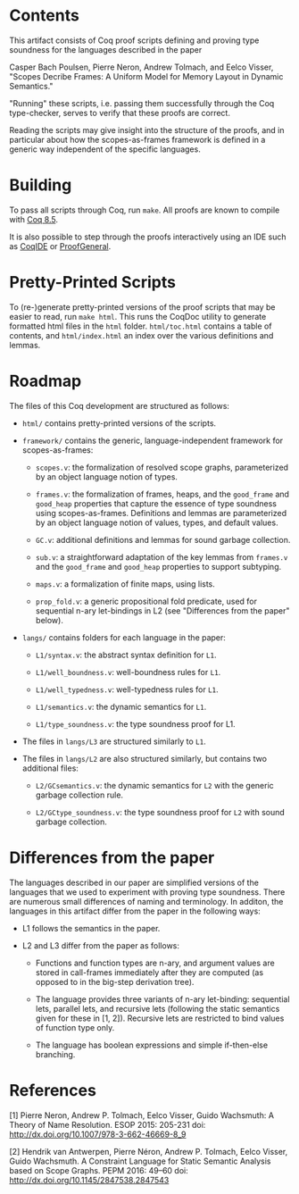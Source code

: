 Contents
========

This artifact consists of Coq proof scripts defining and proving type
soundness for the languages described in the paper

Casper Bach Poulsen, Pierre Neron, Andrew Tolmach, and Eelco Visser,
"Scopes Decribe Frames: A Uniform Model for Memory Layout in Dynamic Semantics."

"Running" these scripts, i.e. passing them successfully through the
Coq type-checker, serves to verify that these proofs are correct.

Reading the scripts may give insight into the structure of the proofs,
and in particular about how the scopes-as-frames framework is
defined in a generic way independent of the specific languages.

Building
========

To pass all scripts through Coq, run `make`. All proofs are
known to compile with [Coq 8.5](https://coq.inria.fr/download).

It is also possible to step through the proofs interactively using an
IDE such as [CoqIDE](https://coq.inria.fr/download) or
[ProofGeneral](http://proofgeneral.inf.ed.ac.uk).


Pretty-Printed Scripts
======================

To (re-)generate pretty-printed versions of the proof scripts that may be easier
to read, run `make html`.  This runs the CoqDoc utility to generate formatted
html files in the `html` folder.  `html/toc.html` contains a table of contents, and
`html/index.html` an index over the various definitions and lemmas.


Roadmap
=======

The files of this Coq development are structured as follows:

- `html/` contains pretty-printed versions of the scripts.

- `framework/` contains the generic, language-independent framework
  for scopes-as-frames:

    - `scopes.v`: the formalization of resolved scope graphs,
      parameterized by an object language notion of types.

    - `frames.v`: the formalization of frames, heaps, and the
      `good_frame` and `good_heap` properties that capture the essence
      of type soundness using scopes-as-frames. Definitions and lemmas
      are parameterized by an object language notion of values, types,
      and default values.

    - `GC.v`: additional definitions and lemmas for sound garbage collection.

    - `sub.v`: a straightforward adaptation of the key lemmas from
      `frames.v` and the `good_frame` and `good_heap` properties to
      support subtyping.

    - `maps.v`: a formalization of finite maps, using lists.

    - `prop_fold.v`: a generic propositional fold predicate, used for
      sequential n-ary let-bindings in L2 (see "Differences from the
      paper" below).

- `langs/` contains folders for each language in the paper:

    - `L1/syntax.v`: the abstract syntax definition for `L1`.

    - `L1/well_boundness.v`: well-boundness rules for `L1`.

    - `L1/well_typedness.v`: well-typedness rules for `L1`.

    - `L1/semantics.v`: the dynamic semantics for `L1`.

    - `L1/type_soundness.v`: the type soundness proof for L1.

- The files in `langs/L3` are structured similarly to `L1`.

- The files in `langs/L2` are also structured similarly, but contains
  two additional files:

    - `L2/GCsemantics.v`: the dynamic semantics for `L2` with the
      generic garbage collection rule.

    - `L2/GCtype_soundness.v`: the type soundness proof for `L2` with
       sound garbage collection.


Differences from the paper
==========================

The languages described in our paper are simplified versions of the
languages that we used to experiment with proving type soundness.
There are numerous small differences of naming and terminology.
In additon, the languages in this artifact differ from the paper
in the following ways:

- L1 follows the semantics in the paper.

- L2 and L3 differ from the paper as follows:

    - Functions and function types are n-ary, and argument values are
      stored in call-frames immediately after they are computed (as
      opposed to in the big-step derivation tree).

    - The language provides three variants of n-ary let-binding:
      sequential lets, parallel lets, and recursive lets (following
      the static semantics given for these in [1, 2]). Recursive lets
      are restricted to bind values of function type only.

    - The language has boolean expressions and simple if-then-else
      branching.


References
==========

[1] Pierre Neron, Andrew P. Tolmach, Eelco Visser, Guido Wachsmuth: A
    Theory of Name Resolution. ESOP 2015: 205-231
    doi: http://dx.doi.org/10.1007/978-3-662-46669-8_9

[2] Hendrik van Antwerpen, Pierre Néron, Andrew P. Tolmach, Eelco
    Visser, Guido Wachsmuth. A Constraint Language for Static Semantic
    Analysis based on Scope Graphs. PEPM 2016: 49–60 doi:
    http://dx.doi.org/10.1145/2847538.2847543